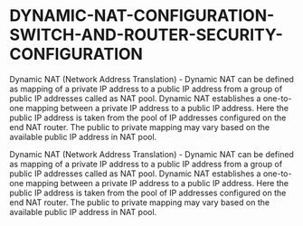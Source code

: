 # DYNAMIC-NAT-CONFIGURATION-SWITCH-AND-ROUTER-SECURITY-CONFIGURATION
Dynamic NAT (Network Address Translation) - Dynamic NAT can be defined as mapping of a private IP address to a public IP address from a group of public IP addresses called as NAT pool. Dynamic NAT establishes a one-to-one mapping between a private IP address to a public IP address. Here the public IP address is taken from the pool of IP addresses configured on the end NAT router. The public to private mapping may vary based on the available public IP address in NAT pool.

Dynamic NAT (Network Address Translation) - Dynamic NAT can be defined as mapping of
a private IP address to a public IP address from a group of public IP addresses called as NAT pool.
Dynamic NAT establishes a one-to-one mapping between a private IP address to a public IP
address. Here the public IP address is taken from the pool of IP addresses configured on the end
NAT router. The public to private mapping may vary based on the available public IP address in
NAT pool.

